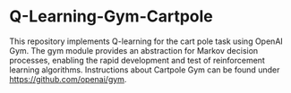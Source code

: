 # Q-Learning-Gym-Cartpole

This repository implements Q-learning for the cart pole task using OpenAI Gym. The gym module provides an abstraction for Markov decision processes, enabling the rapid development and test
of reinforcement learning algorithms. Instructions about Cartpole Gym can be found under https://github.com/openai/gym.


